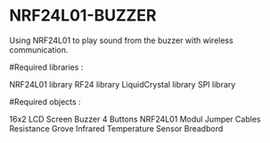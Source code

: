 # NRF24L01-BUZZER
Using NRF24L01 to play sound from the buzzer with wireless communication.

#Required libraries :

NRF24L01 library
RF24 library
LiquidCrystal library
SPI library

#Required objects :

16x2 LCD Screen
Buzzer
4 Buttons
NRF24L01 Modul
Jumper Cables
Resistance
Grove Infrared Temperature Sensor
Breadbord
